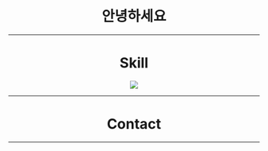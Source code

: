 <h1 align="center">안녕하세요</h1>

---

<h1 align="center">Skill</h1>
<p align="center"> 
  <a href="https://skillicons.dev">
    <img src="https://skillicons.dev/icons?i=git,github,tailwind,ts,react,nextjs,mysql,prisma,express&perline=5" />
  </a>
  </p>
  
---
<h1 align="center">Contact</h1>

---

